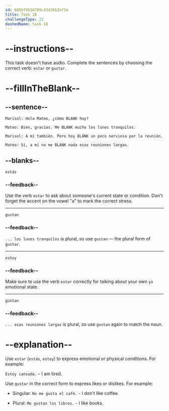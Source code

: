 ```yaml
---
id: 685bf9516709c43436b2ef5a
title: Task 18
challengeType: 22
dashedName: task-18
---
```


# --instructions--

This task doesn't have audio. Complete the sentences by choosing the correct verb: `estar` or `gustar`.

# --fillInTheBlank--

## --sentence--

`Marisol: Hola Mateo, ¿cómo BLANK hoy?`

`Mateo: Bien, gracias. Me BLANK mucho los lunes tranquilos.`

`Marisol: A mí también. Pero hoy BLANK un poco nerviosa por la reunión.`

`Mateo: Sí, a mí no me BLANK nada esas reuniones largas.`

## --blanks--

`estás`

### --feedback--

Use the verb `estar` to ask about someone's current state or condition. Don't forget the accent on the vowel "a" to mark the correct stress.

---

`gustan`

### --feedback--

`... los lunes tranquilos` is plural, so use `gustan` — the plural form of `gustar`.

---

`estoy`

### --feedback--

Make sure to use the verb `estar` correctly for talking about your own `yo` emotional state.

---

`gustan`

### --feedback--

`... esas reuniones largas` is plural, so use `gustan` again to match the noun.

# --explanation--

Use `estar` (`estás`, `estoy`) to express emotional or physical conditions. For example:

`Estoy cansada.` – I am tired.

Use `gustar` in the correct form to express likes or dislikes. For example:

- Singular: `No me gusta el café.` - I don't like coffee.

- Plural: `Me gustan los libros.` - I like books.

